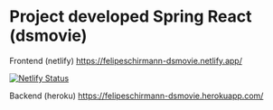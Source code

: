 # Project developed Spring React (dsmovie)

Frontend (netlify)
https://felipeschirmann-dsmovie.netlify.app/

[![Netlify Status](https://api.netlify.com/api/v1/badges/10932ea4-d389-464f-8fc0-c646c463d178/deploy-status)](https://app.netlify.com/sites/felipeschirmann-dsmovie/deploys)

Backend (heroku)
https://felipeschirmann-dsmovie.herokuapp.com/
